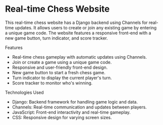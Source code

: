 # Real-time Chess Website

This real-time chess website has a Django backend using Channels for real-time updates. It allows users to create or join any existing game by entering a unique game code. The website features a responsive front-end with a new game button, turn indicator, and score tracker.

Features
- Real-time chess gameplay with automatic updates using Channels.
- Join or create a game using a unique game code.
- Responsive and user-friendly front-end design.
- New game button to start a fresh chess game.
- Turn indicator to display the current player's turn.
- Score tracker to monitor who's winning.

Technologies Used
- Django: Backend framework for handling game logic and data.
- Channels: Real-time communication and updates between players.
- JavaScript: Front-end interactivity and real-time gameplay.
- CSS: Responsive design for varying screen sizes.

